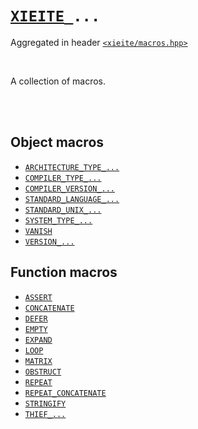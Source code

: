 # [`XIEITE`](../README.md)`_...`
Aggregated in header [`<xieite/macros.hpp>`](../include/xieite/macros.hpp)

<br/>

A collection of macros.

<br/><br/>

## Object macros
- [`ARCHITECTURE_TYPE_...`](../docs/macros/ARCHITECTURE_TYPE.md)
- [`COMPILER_TYPE_...`](../docs/macros/COMPILER_TYPE.md)
- [`COMPILER_VERSION_...`](../docs/macros/COMPILER_VERSION.md)
- [`STANDARD_LANGUAGE_...`](../docs/macros/STANDARD_LANGUAGE.md)
- [`STANDARD_UNIX_...`](../docs/macros/STANDARD_UNIX.md)
- [`SYSTEM_TYPE_...`](../docs/macros/SYSTEM_TYPE.md)
- [`VANISH`](../docs/macros/VANISH.md)
- [`VERSION_...`](../docs/macros/VERSION.md)
## Function macros
- [`ASSERT`](../docs/macros/ASSERT.md)
- [`CONCATENATE`](../docs/macros/CONCATENATE.md)
- [`DEFER`](../docs/macros/DEFER.md)
- [`EMPTY`](../docs/macros/EMPTY.md)
- [`EXPAND`](../docs/macros/EXPAND.md)
- [`LOOP`](../docs/macros/LOOP.md)
- [`MATRIX`](../docs/macros/MATRIX.md)
- [`OBSTRUCT`](../docs/macros/OBSTRUCT.md)
- [`REPEAT`](../docs/macros/REPEAT.md)
- [`REPEAT_CONCATENATE`](../docs/macros/REPEAT_CONCATENATE.md)
- [`STRINGIFY`](../docs/macros/STRINGIFY.md)
- [`THIEF_...`](../docs/macros/THIEF.md)
